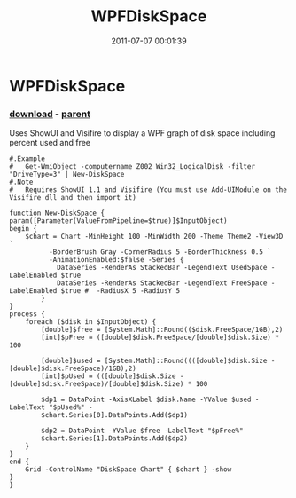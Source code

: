 ﻿---
pid:            2773
poster:         Joel Bennett
title:          WPFDiskSpace
date:           2011-07-07 00:01:39
format:         posh
parent:         992
parent:         992

---

# WPFDiskSpace

### [download](2773.ps1) - [parent](992.md)

Uses ShowUI and Visifire to display a WPF graph of disk space including percent used and free

```posh
#.Example
#   Get-WmiObject -computername Z002 Win32_LogicalDisk -filter "DriveType=3" | New-DiskSpace
#.Note
#   Requires ShowUI 1.1 and Visifire (You must use Add-UIModule on the Visifire dll and then import it)

function New-DiskSpace {
param([Parameter(ValueFromPipeline=$true)]$InputObject)
begin {
    $chart = Chart -MinHeight 100 -MinWidth 200 -Theme Theme2 -View3D `
          -BorderBrush Gray -CornerRadius 5 -BorderThickness 0.5 `
          -AnimationEnabled:$false -Series {
            DataSeries -RenderAs StackedBar -LegendText UsedSpace -LabelEnabled $true
            DataSeries -RenderAs StackedBar -LegendText FreeSpace -LabelEnabled $true #  -RadiusX 5 -RadiusY 5
        }
}
process {
    foreach ($disk in $InputObject) {
        [double]$free = [System.Math]::Round(($disk.FreeSpace/1GB),2)
        [int]$pFree = ([double]$disk.FreeSpace/[double]$disk.Size) * 100

        [double]$used = [System.Math]::Round((([double]$disk.Size - [double]$disk.FreeSpace)/1GB),2)
        [int]$pUsed = (([double]$disk.Size - [double]$disk.FreeSpace)/[double]$disk.Size) * 100

        $dp1 = DataPoint -AxisXLabel $disk.Name -YValue $used -LabelText "$pUsed%" -
        $chart.Series[0].DataPoints.Add($dp1)

        $dp2 = DataPoint -YValue $free -LabelText "$pFree%" 
        $chart.Series[1].DataPoints.Add($dp2)
    }
}
end {
    Grid -ControlName "DiskSpace Chart" { $chart } -show
}
}
```
